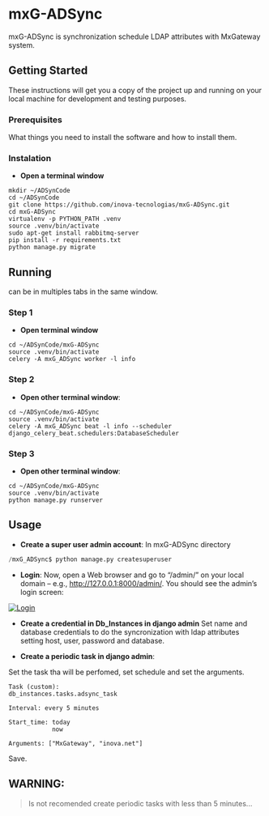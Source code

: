 # mxG-ADSync

mxG-ADSync is synchronization schedule LDAP attributes with MxGateway system.

## Getting Started

These instructions will get you a copy of the project up and running on your local machine for development and testing purposes.

### Prerequisites

What things you need to install the software and how to install them.

### Instalation

- **Open a terminal window**
```
mkdir ~/ADSynCode
cd ~/ADSynCode
git clone https://github.com/inova-tecnologias/mxG-ADSync.git
cd mxG-ADSync
virtualenv -p PYTHON_PATH .venv
source .venv/bin/activate
sudo apt-get install rabbitmq-server
pip install -r requirements.txt
python manage.py migrate
```

## Running
can be in multiples tabs in the same window.
### Step 1
- **Open terminal window**
```
cd ~/ADSynCode/mxG-ADSync
source .venv/bin/activate
celery -A mxG_ADSync worker -l info
```

### Step 2
- **Open other terminal window**:
```
cd ~/ADSynCode/mxG-ADSync
source .venv/bin/activate
celery -A mxG_ADSync beat -l info --scheduler django_celery_beat.schedulers:DatabaseScheduler
```
### Step 3
- **Open other terminal window**:
```
cd ~/ADSynCode/mxG-ADSync
source .venv/bin/activate
python manage.py runserver
```




## Usage
- **Create a super user admin account**:
In mxG-ADSync directory

```python
/mxG_ADSync$ python manage.py createsuperuser
```
- **Login**:
Now, open a Web browser and go to “/admin/” on your local domain – e.g., http://127.0.0.1:8000/admin/. You should see the admin’s login screen:

<a href="https://docs.djangoproject.com/en/1.8/_images/admin01.png"><img src="https://docs.djangoproject.com/en/1.8/_images/admin01.png" title="Login" alt="Login"></a>

<!-- [![FVCproductions](https://avatars1.githubusercontent.com/u/4284691?v=3&s=200)](http://fvcproductions.com) -->

- **Create a credential in Db_Instances in django admin**
Set name and database credentials to do the syncronization with ldap attributes setting host, user, password and database.

- **Create a periodic task in django admin**:

Set the task tha will be perfomed, set schedule and set the arguments.
```
Task (custom):
db_instances.tasks.adsync_task
```
```
Interval: every 5 minutes
```
```
Start_time: today
            now
```            
```
Arguments: ["MxGateway", "inova.net"]
```

Save.

## WARNING:

> Is not recomended create periodic tasks with less than 5 minutes...


